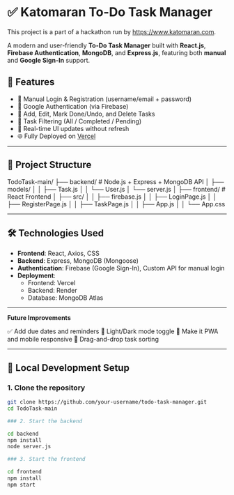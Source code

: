 # ✅ Katomaran To-Do Task Manager

This project is a part of a hackathon run by https://www.katomaran.com.

A modern and user-friendly **To-Do Task Manager** built with **React.js**, **Firebase Authentication**, **MongoDB**, and **Express.js**, featuring both **manual** and **Google Sign-In** support.

## 🚀 Features

- 🔐 Manual Login & Registration (username/email + password)
- 🔑 Google Authentication (via Firebase)
- 📝 Add, Edit, Mark Done/Undo, and Delete Tasks
- 📌 Task Filtering (All / Completed / Pending)
- 🔄 Real-time UI updates without refresh
- 🌐 Fully Deployed on [Vercel](https://katomaran-to-mq08nqb74-taruneswar-m-rs-projects.vercel.app)

---

## 📁 Project Structure

TodoTask-main/
├── backend/ # Node.js + Express + MongoDB API
│ ├── models/
│ │ ├── Task.js
│ │ └── User.js
│ └── server.js
│
├── frontend/ # React Frontend
│ ├── src/
│ │ ├── firebase.js
│ │ ├── LoginPage.js
│ │ ├── RegisterPage.js
│ │ ├── TaskPage.js
│ │ ├── App.js
│ │ └── App.css

---

## 🛠️ Technologies Used

- **Frontend**: React, Axios, CSS
- **Backend**: Express, MongoDB (Mongoose)
- **Authentication**: Firebase (Google Sign-In), Custom API for manual login
- **Deployment**:
  - Frontend: Vercel
  - Backend: Render
  - Database: MongoDB Atlas

---

**Future Improvements**

✅ Add due dates and reminders
🌈 Light/Dark mode toggle
📱 Make it PWA and mobile responsive
🔄 Drag-and-drop task sorting

---

## 🔧 Local Development Setup

### 1. Clone the repository
```bash
git clone https://github.com/your-username/todo-task-manager.git
cd TodoTask-main

### 2. Start the backend

cd backend
npm install
node server.js

### 3. Start the frontend

cd frontend
npm install
npm start

